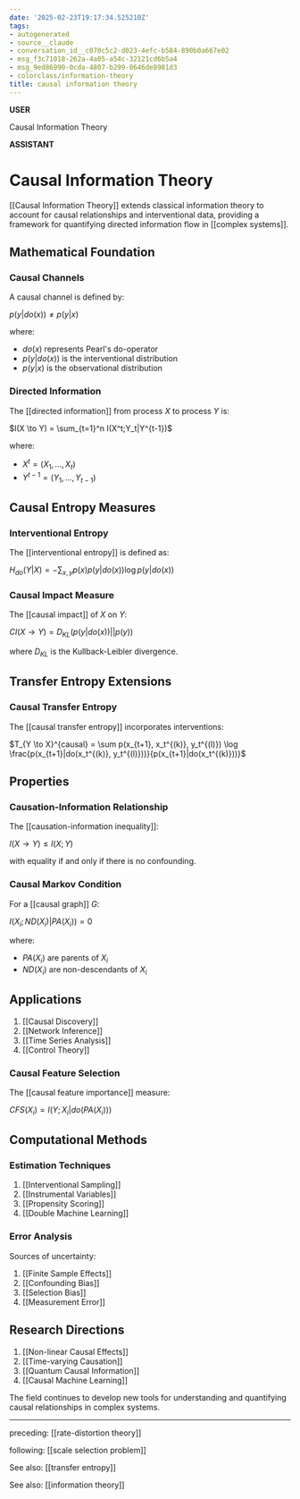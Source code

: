 ```yaml
---
date: '2025-02-23T19:17:34.525210Z'
tags:
- autogenerated
- source__claude
- conversation_id__c070c5c2-d023-4efc-b584-890b0a667e02
- msg_f3c71018-262a-4a05-a54c-32121cd6b5a4
- msg_9ed86990-0cda-4807-b299-0646de8981d3
- colorclass/information-theory
title: causal information theory
---
```


**USER**

Causal Information Theory


**ASSISTANT**

# Causal Information Theory

[[Causal Information Theory]] extends classical information theory to account for causal relationships and interventional data, providing a framework for quantifying directed information flow in [[complex systems]].

## Mathematical Foundation

### Causal Channels

A causal channel is defined by:

$p(y|do(x)) \neq p(y|x)$

where:
- $do(x)$ represents Pearl's do-operator
- $p(y|do(x))$ is the interventional distribution
- $p(y|x)$ is the observational distribution

### Directed Information

The [[directed information]] from process $X$ to process $Y$ is:

$I(X \to Y) = \sum_{t=1}^n I(X^t;Y_t|Y^{t-1})$

where:
- $X^t = (X_1,...,X_t)$
- $Y^{t-1} = (Y_1,...,Y_{t-1})$

## Causal Entropy Measures

### Interventional Entropy

The [[interventional entropy]] is defined as:

$H_{do}(Y|X) = -\sum_{x,y} p(x)p(y|do(x))\log p(y|do(x))$

### Causal Impact Measure

The [[causal impact]] of $X$ on $Y$:

$CI(X \to Y) = D_{KL}(p(y|do(x))||p(y))$

where $D_{KL}$ is the Kullback-Leibler divergence.

## Transfer Entropy Extensions

### Causal Transfer Entropy

The [[causal transfer entropy]] incorporates interventions:

$T_{Y \to X}^{causal} = \sum p(x_{t+1}, x_t^{(k)}, y_t^{(l)}) \log \frac{p(x_{t+1}|do(x_t^{(k)}, y_t^{(l)}))}{p(x_{t+1}|do(x_t^{(k)}))}$

## Properties

### Causation-Information Relationship

The [[causation-information inequality]]:

$I(X \to Y) \leq I(X;Y)$

with equality if and only if there is no confounding.

### Causal Markov Condition

For a [[causal graph]] $G$:

$I(X_i; ND(X_i)|PA(X_i)) = 0$

where:
- $PA(X_i)$ are parents of $X_i$
- $ND(X_i)$ are non-descendants of $X_i$

## Applications

1. [[Causal Discovery]]
2. [[Network Inference]]
3. [[Time Series Analysis]]
4. [[Control Theory]]

### Causal Feature Selection

The [[causal feature importance]] measure:

$CFS(X_i) = I(Y;X_i|do(PA(X_i)))$

## Computational Methods

### Estimation Techniques

1. [[Interventional Sampling]]
2. [[Instrumental Variables]]
3. [[Propensity Scoring]]
4. [[Double Machine Learning]]

### Error Analysis

Sources of uncertainty:
1. [[Finite Sample Effects]]
2. [[Confounding Bias]]
3. [[Selection Bias]]
4. [[Measurement Error]]

## Research Directions

1. [[Non-linear Causal Effects]]
2. [[Time-varying Causation]]
3. [[Quantum Causal Information]]
4. [[Causal Machine Learning]]

The field continues to develop new tools for understanding and quantifying causal relationships in complex systems.


---

preceding: [[rate-distortion theory]]  


following: [[scale selection problem]]

See also: [[transfer entropy]]


See also: [[information theory]]